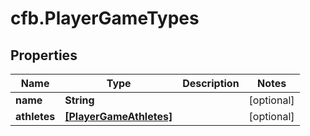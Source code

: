# cfb.PlayerGameTypes

## Properties
Name | Type | Description | Notes
------------ | ------------- | ------------- | -------------
**name** | **String** |  | [optional] 
**athletes** | [**[PlayerGameAthletes]**](PlayerGameAthletes.md) |  | [optional] 


